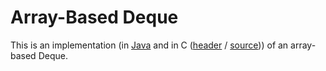 # Array-Based Deque

This is an implementation (in [Java](./Deque.java) and in C ([header](./deque.h) / [source](./deque.c))) of an array-based Deque.